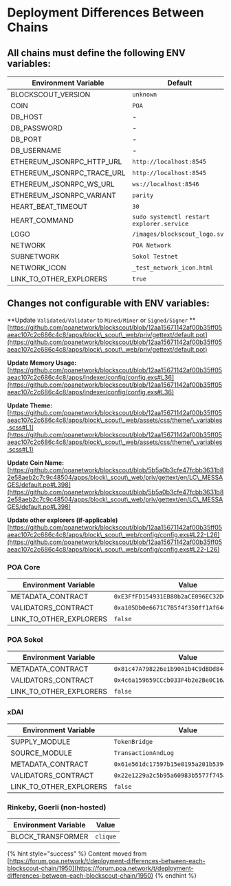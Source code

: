 # Deployment Differences Between Chains

## All chains must define the following ENV variables:

| Environment Variable          | Default                                   |
| ----------------------------- | ----------------------------------------- |
| BLOCKSCOUT\_VERSION           | `unknown`                                 |
| COIN                          | `POA`                                     |
| DB\_HOST                      | -                                         |
| DB\_PASSWORD                  | -                                         |
| DB\_PORT                      | -                                         |
| DB\_USERNAME                  | -                                         |
| ETHEREUM\_JSONRPC\_HTTP\_URL  | `http://localhost:8545`                   |
| ETHEREUM\_JSONRPC\_TRACE\_URL | `http://localhost:8545`                   |
| ETHEREUM\_JSONRPC\_WS\_URL    | `ws://localhost:8546`                     |
| ETHEREUM\_JSONRPC\_VARIANT    | `parity`                                  |
| HEART\_BEAT\_TIMEOUT          | `30`                                      |
| HEART\_COMMAND                | `sudo systemctl restart explorer.service` |
| LOGO                          | `/images/blockscout_logo.svg`             |
| NETWORK                       | `POA Network`                             |
| SUBNETWORK                    | `Sokol Testnet`                           |
| NETWORK\_ICON                 | `_test_network_icon.html`                 |
| LINK\_TO\_OTHER\_EXPLORERS    | `true`                                    |

## Changes not configurable with ENV variables:

**Update `Validated/Validator` to `Mined/Miner` or `Signed/Signer` ** [https://github.com/poanetwork/blockscout/blob/12aa15671142af00b35ff05aeac107c2c686c4c8/apps/block\_scout\_web/priv/gettext/default.pot](https://github.com/poanetwork/blockscout/blob/12aa15671142af00b35ff05aeac107c2c686c4c8/apps/block\_scout\_web/priv/gettext/default.pot)

**Update Memory Usage:** [https://github.com/poanetwork/blockscout/blob/12aa15671142af00b35ff05aeac107c2c686c4c8/apps/indexer/config/config.exs#L36](https://github.com/poanetwork/blockscout/blob/12aa15671142af00b35ff05aeac107c2c686c4c8/apps/indexer/config/config.exs#L36)

**Update Theme:** [https://github.com/poanetwork/blockscout/blob/12aa15671142af00b35ff05aeac107c2c686c4c8/apps/block\_scout\_web/assets/css/theme/\_variables.scss#L1](https://github.com/poanetwork/blockscout/blob/12aa15671142af00b35ff05aeac107c2c686c4c8/apps/block\_scout\_web/assets/css/theme/\_variables.scss#L1)

**Update Coin Name:** [https://github.com/poanetwork/blockscout/blob/5b5a0b3cfe47fcbb3631b82e58aeb2c7c9c48504/apps/block\_scout\_web/priv/gettext/en/LC\_MESSAGES/default.po#L398](https://github.com/poanetwork/blockscout/blob/5b5a0b3cfe47fcbb3631b82e58aeb2c7c9c48504/apps/block\_scout\_web/priv/gettext/en/LC\_MESSAGES/default.po#L398)

**Update other explorers (if-applicable)** [https://github.com/poanetwork/blockscout/blob/12aa15671142af00b35ff05aeac107c2c686c4c8/apps/block\_scout\_web/config/config.exs#L22-L26](https://github.com/poanetwork/blockscout/blob/12aa15671142af00b35ff05aeac107c2c686c4c8/apps/block\_scout\_web/config/config.exs#L22-L26)

### POA Core

| Environment Variable       | Value                                        |
| -------------------------- | -------------------------------------------- |
| METADATA\_CONTRACT         | `0xE3FfFD154931EB80b2aCE096EC32D6df23661203` |
| VALIDATORS\_CONTRACT       | `0xa105Db0e6671C7B5f4f350ff1Af6460E6C696e71` |
| LINK\_TO\_OTHER\_EXPLORERS | `false`                                      |

### POA Sokol

| Environment Variable       | Value                                        |
| -------------------------- | -------------------------------------------- |
| METADATA\_CONTRACT         | `0x81c47A798226e1b90A1b4C9dBDd844033B528D06` |
| VALIDATORS\_CONTRACT       | `0x4c6a159659CCcb033F4b2e2Be0C16ACC62b89DDB` |
| LINK\_TO\_OTHER\_EXPLORERS | `false`                                      |

### xDAI

| Environment Variable       | Value                                        |
| -------------------------- | -------------------------------------------- |
| SUPPLY\_MODULE             | `TokenBridge`                                |
| SOURCE\_MODULE             | `TransactionAndLog`                          |
| METADATA\_CONTRACT         | `0x61e561dc17597b15e0195a201b539ee7b9add3ff` |
| VALIDATORS\_CONTRACT       | `0x22e1229a2c5b95a60983b5577f745a603284f535` |
| LINK\_TO\_OTHER\_EXPLORERS | `false`                                      |

### Rinkeby, Goerli (non-hosted)

| Environment Variable | Value    |
| -------------------- | -------- |
| BLOCK\_TRANSFORMER   | `clique` |

{% hint style="success" %}
Content moved from [https://forum.poa.network/t/deployment-differences-between-each-blockscout-chain/1950](https://forum.poa.network/t/deployment-differences-between-each-blockscout-chain/1950)
{% endhint %}



###

###
